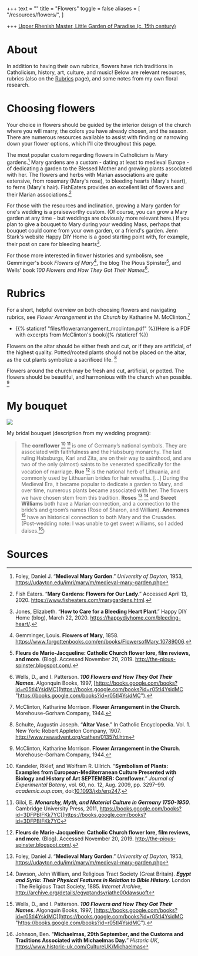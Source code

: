 +++
text = ""
title = "Flowers"
toggle = false
aliases = [
    "/resources/flowers/",
]

+++ 
[Upper Rhenish Master, Little Garden of Paradise (c. 15th century)](https://commons.wikimedia.org/wiki/File:1415_Das_Paradiesg%C3%A4rtlein_anagoria.JPG)

# About

In addition to having their own rubrics, flowers have rich traditions in Catholicism, history, art, culture, and music! Below are relevant resources, rubrics (also on the [Rubrics](/rubrics/) page), and some notes from my own floral research. 

# Choosing flowers 

Your choice in flowers should be guided by the interior deisgn of the church where you will marry, the colors you have already chosen, and the season. There are numerous resources available to assist with finding or narrowing down your flower options, which I'll cite throughout this page.

The most popular custom regarding flowers in Catholicism is Mary gardens.[^1] Mary gardens are a custom - dating at least to medieval Europe - of dedicating a garden to the Blessed Mother and growing plants associated with her. The flowers and herbs with Marian associations are quite extensive, from rosemary (Mary's rose), to bleeding hearts (Mary's heart), to ferns (Mary's hair). FishEaters provides an excellent list of flowers and their Marian associations.[^2] 

For those with the resources and inclination, growing a Mary garden for one's wedding is a praiseworthy custom. (Of course, you can grow a Mary garden at any time - but weddings are obviously more relevant here.) If you plan to give a bouquet to Mary during your wedding Mass, perhaps that bouquet could come from your own garden, or a friend's garden. Jenn Stark's website Happy DIY Home is a good starting point with, for example, their post on care for bleeding hearts[^3].  

For those more interested in flower histories and symbolism, see Gemminger's book _Flowers of Mary_[^4], the blog The Pious Spinster[^5], and Wells' book _100 Flowers and How They Got Their Names_[^6]. 

# Rubrics 

For a short, helpful overview on both choosing flowers and navigating rubrics, see _Flower Arrangement in the Church_ by Katharine M. McClinton.[^7]

* {{% staticref "files/flowerarrangement_mcclinton.pdf" %}}Here is a PDF with excerpts from McClinton's book{{% /staticref %}}

Flowers on the altar should be either fresh and cut, or if they are artificial, of the highest quality. Potted/rooted plants should not be placed on the altar, as the cut plants symbolize a sacrificed life. [^8]

Flowers around the church may be fresh and cut, artificial, or potted. The flowers should be beautiful, and harmonious with the church when possible. [^7] 

# My bouquet

![](/uploads/_MG_0325-min.JPG)

My bridal bouquet (description from my wedding program):

> The **cornflower** [^9] [^10] is one of Germany’s national symbols. They are associated with faithfulness and the Habsburg monarchy. The last ruling Habsburgs, Karl and Zita, are on their way to sainthood, and are two of the only (almost) saints to be venerated specifically for the vocation of marriage. **Rue** [^5] is the national herb of Lithuania, and commonly used by Lithuanian brides for hair wreaths. \[...\] During the Medieval Era, it became popular to dedicate a garden to Mary, and over time, numerous plants became associated with her. The flowers we have chosen stem from this tradition. **Roses** [^1] [^12] and **Sweet Williams** both have a Marian connection, and a connection to the bride’s and groom’s names (Rose of Sharon, and William). **Anemones** [^6] have an historical connection to both Mary and the Crusades. (Post-wedding note: I was unable to get sweet williams, so I added daises.[^13]) 

# Sources 

[^1]: Foley, Daniel J. “**Medieval Mary Garden**.” _University of Dayton_, 1953, https://udayton.edu/imri/mary/m/medieval-mary-garden.php

[^2]: Fish Eaters. “**Mary Gardens: Flowers for Our Lady**.” Accessed April 13, 2020. https://www.fisheaters.com/marygardens.html.

[^3]: Jones, Elizabeth. “**How to Care for a Bleeding Heart Plant**.” Happy DIY Home (blog), March 22, 2020. https://happydiyhome.com/bleeding-heart/.

[^4]: Gemminger, Louis. **Flowers of Mary**, 1858. https://www.forgottenbooks.com/en/books/FlowersofMary_10789006.

[^5]: **Fleurs de Marie-Jacqueline: Catholic Church flower lore, film reviews, and more**. (Blog). Accessed November 20, 2019. http://the-pious-spinster.blogspot.com/.

[^6]: Wells, D., and I. Patterson. **_100 Flowers and How They Got Their Names_**. Algonquin Books, 1997, [https://books.google.com/books?id=r05tI4YsidMC](https://books.google.com/books?id=r05tI4YsidMC "https://books.google.com/books?id=r05tI4YsidMC").

[^7]: McClinton, Katharine Morrison. **Flower Arrangement in the Church**. Morehouse-Gorham Company, 1944.

[^8]: Schulte, Augustin Joseph. “**Altar Vase**.” In Catholic Encyclopedia. Vol. 1. New York: Robert Appleton Company, 1907. http://www.newadvent.org/cathen/01357d.htm

[^9]: Kandeler, Riklef, and Wolfram R. Ullrich. “**Symbolism of Plants: Examples from European-Mediterranean Culture Presented with Biology and History of Art SEPTEMBER: Cornflower.**” _Journal of Experimental Botany_, vol. 60, no. 12, Aug. 2009, pp. 3297–99. _academic.oup.com_, doi:[10.1093/jxb/erp247](https://doi.org/10.1093/jxb/erp247).

[^10]: Giloi, E. **_Monarchy, Myth, and Material Culture in Germany 1750-1950_**. Cambridge University Press, 2011, https://books.google.com/books?id=3DFPBIFKk7YC](https://books.google.com/books?id=3DFPBIFKk7YC 

[^11]: “**Ruta Graveolens**.” _Wikipedia_, 5 Jan. 2019. _Wikipedia_, https://en.wikipedia.org/w/index.php?title=Ruta_graveolens&oldid=876969378

[^12]: Dawson, John William, and Religious Tract Society (Great Britain). **_Egypt and Syria: Their Physical Features in Relation to Bible History_**. London : The Religious Tract Society, 1885. _Internet Archive_, http://archive.org/details/egyptandsyriathe00dawsuoft

[^13]: Johnson, Ben. “**Michaelmas, 29th September, and the Customs and Traditions Associated with Michaelmas Day.**” _Historic UK_, https://www.historic-uk.com/CultureUK/Michaelmas



